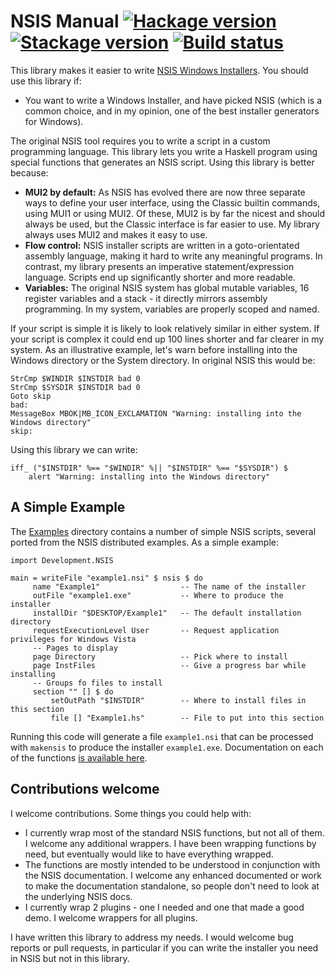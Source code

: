 # NSIS Manual [![Hackage version](https://img.shields.io/hackage/v/nsis.svg?label=Hackage)](https://hackage.haskell.org/package/nsis) [![Stackage version](https://www.stackage.org/package/nsis/badge/nightly?label=Stackage)](https://www.stackage.org/package/nsis) [![Build status](https://img.shields.io/github/workflow/status/ndmitchell/nsis/ci.svg)](https://github.com/ndmitchell/nsis/actions)

This library makes it easier to write [NSIS Windows Installers](https://nsis.sourceforge.net/). You should use this library if:

* You want to write a Windows Installer, and have picked NSIS (which is a common choice, and in my opinion, one of the best installer generators for Windows).

The original NSIS tool requires you to write a script in a custom programming language. This library lets you write a Haskell program using special functions that generates an NSIS script. Using this library is better because:

* **MUI2 by default:** As NSIS has evolved there are now three separate ways to define your user interface, using the Classic builtin commands, using MUI1 or using MUI2. Of these, MUI2 is by far the nicest and should always be used, but the Classic interface is far easier to use. My library always uses MUI2 and makes it easy to use.
* **Flow control:** NSIS installer scripts are written in a goto-orientated assembly language, making it hard to write any meaningful programs. In contrast, my library presents an imperative statement/expression language. Scripts end up significantly shorter and more readable.
* **Variables:** The original NSIS system has global mutable variables, 16 register variables and a stack - it directly mirrors assembly programming. In my system, variables are properly scoped and named.

If your script is simple it is likely to look relatively similar in either system. If your script is complex it could end up 100 lines shorter and far clearer in my system. As an illustrative example, let's warn before installing into the Windows directory or the System directory. In original NSIS this would be:

    StrCmp $WINDIR $INSTDIR bad 0
    StrCmp $SYSDIR $INSTDIR bad 0
    Goto skip
    bad:
    MessageBox MBOK|MB_ICON_EXCLAMATION "Warning: installing into the Windows directory"
    skip:

Using this library we can write:

    iff_ ("$INSTDIR" %== "$WINDIR" %|| "$INSTDIR" %== "$SYSDIR") $
        alert "Warning: installing into the Windows directory"

## A Simple Example

The [Examples](https://github.com/ndmitchell/nsis/tree/master/test/Examples) directory contains a number of simple NSIS scripts, several ported from the NSIS distributed examples. As a simple example:

    import Development.NSIS

    main = writeFile "example1.nsi" $ nsis $ do
         name "Example1"                  -- The name of the installer
         outFile "example1.exe"           -- Where to produce the installer
         installDir "$DESKTOP/Example1"   -- The default installation directory
         requestExecutionLevel User       -- Request application privileges for Windows Vista
         -- Pages to display
         page Directory                   -- Pick where to install
         page InstFiles                   -- Give a progress bar while installing
         -- Groups fo files to install
         section "" [] $ do
             setOutPath "$INSTDIR"        -- Where to install files in this section
             file [] "Example1.hs"        -- File to put into this section

Running this code will generate a file `example1.nsi` that can be processed with `makensis` to produce the installer `example1.exe`. Documentation on each of the functions [is available here](https://hackage.haskell.org/package/nsis/docs/Development-NSIS.html).

## Contributions welcome

I welcome contributions. Some things you could help with:

* I currently wrap most of the standard NSIS functions, but not all of them. I welcome any additional wrappers. I have been wrapping functions by need, but eventually would like to have everything wrapped.
* The functions are mostly intended to be understood in conjunction with the NSIS documentation. I welcome any enhanced documented or work to make the documentation standalone, so people don't need to look at the underlying NSIS docs.
* I currently wrap 2 plugins - one I needed and one that made a good demo. I welcome wrappers for all plugins.

I have written this library to address my needs. I would welcome bug reports or pull requests, in particular if you can write the installer you need in NSIS but not in this library.
